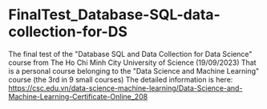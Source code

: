 # FinalTest_Database-SQL-data-collection-for-DS
The final test of the "Database SQL and Data Collection for Data Science" course from The Ho Chi Minh City University of Science (19/09/2023)
That is a personal course belonging to the "Data Science and Machine Learning" course (the 3rd in 9 small courses)
The detailed information is here: https://csc.edu.vn/data-science-machine-learning/Data-Science-and-Machine-Learning-Certificate-Online_208
